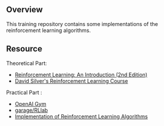 ## Overview
This training repository contains some implementations of the reinforcement learning algorithms.

## Resource
Theoretical Part:
+ [Reinforcement Learning: An Introduction (2nd Edition)](http://incompleteideas.net/book/RLbook2018.pdf)
+ [David Silver's Reinforcement Learning Course](http://www0.cs.ucl.ac.uk/staff/d.silver/web/Teaching.html)

Practical Part :
+ [OpenAI Gym](http://gym.openai.com/)
+ [garage/RLlab](https://github.com/rlworkgroup/garage)
+ [Implementation of Reinforcement Learning Algorithms](https://github.com/dennybritz/reinforcement-learning)
